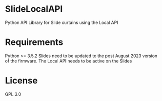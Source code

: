 # SlideLocalAPI
Python API Library for Slide curtains using the Local API

# Requirements
Python >= 3.5.2
Slides need to be updated to the post August 2023 version of the firmware.
The Local API needs to be active on the Slides

# License
GPL 3.0
